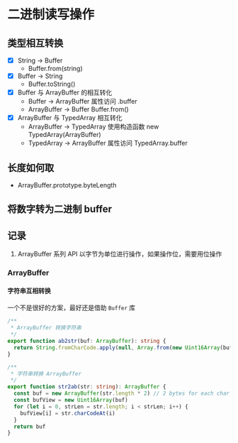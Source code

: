 # 二进制读写操作

## 类型相互转换

- [x] String -> Buffer
  - Buffer.from(string)
- [x] Buffer -> String
  - Buffer.toString()
- [x] Buffer 与 ArrayBuffer 的相互转化
  - Buffer -> ArrayBuffer 属性访问 .buffer
  - ArrayBuffer -> Buffer Buffer.from()
- [x] ArrayBuffer 与 TypedArray 相互转化
  - ArrayBuffer -> TypedArray 使用构造函数 new TypedArray(ArrayBuffer)
  - TypedArray -> ArrayBuffer 属性访问 TypedArray.buffer

## 长度如何取

- ArrayBuffer.prototype.byteLength

## 将数字转为二进制 buffer

## 记录

1. ArrayBuffer 系列 API 以字节为单位进行操作，如果操作位，需要用位操作

### ArrayBuffer

#### 字符串互相转换

一个不是很好的方案，最好还是借助 `Buffer` 库

```ts
/**
 * ArrayBuffer 转换字符串
 */
export function ab2str(buf: ArrayBuffer): string {
  return String.fromCharCode.apply(null, Array.from(new Uint16Array(buf)))
}

/**
 * 字符串转换 ArrayBuffer
 */
export function str2ab(str: string): ArrayBuffer {
  const buf = new ArrayBuffer(str.length * 2) // 2 bytes for each char
  const bufView = new Uint16Array(buf)
  for (let i = 0, strLen = str.length; i < strLen; i++) {
    bufView[i] = str.charCodeAt(i)
  }
  return buf
}
```
